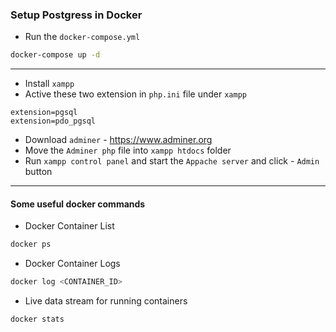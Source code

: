 ### Setup Postgress in Docker

- Run the `docker-compose.yml`

```bash
docker-compose up -d
```

---

- Install `xampp`
- Active these two extension in `php.ini` file under `xampp`

```
extension=pgsql
extension=pdo_pgsql
```

- Download `adminer` - https://www.adminer.org
- Move the `Adminer php` file into `xampp htdocs` folder
- Run `xampp control panel` and start the `Appache server` and click - `Admin` button

---

#### Some useful docker commands

- Docker Container List
```bash
docker ps
```

- Docker Container Logs
```bash
docker log <CONTAINER_ID>
```

- Live data stream for running containers
```bash
docker stats
```
